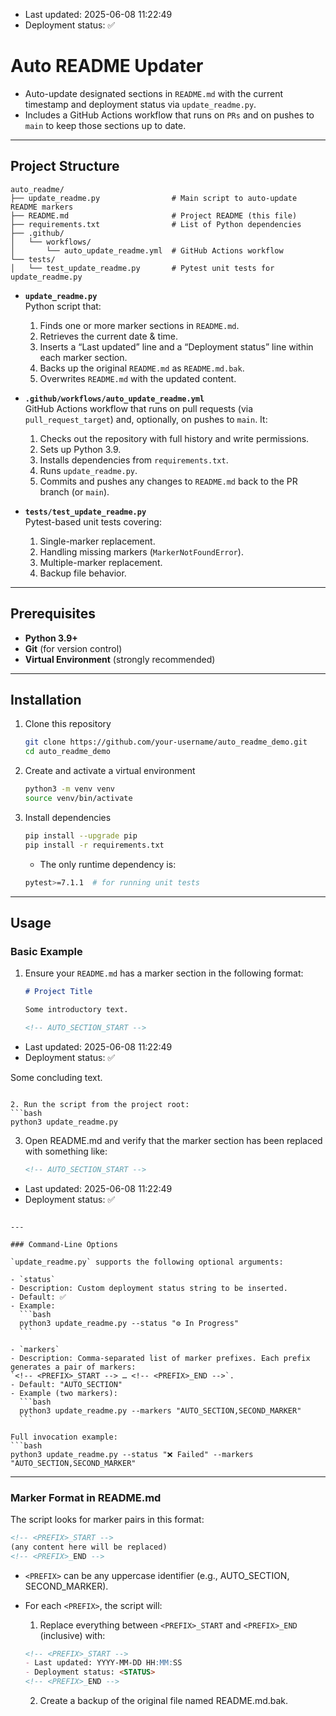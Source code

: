 <!-- AUTO_SECTION_START -->
- Last updated: 2025-06-08 11:22:49
- Deployment status: ✅
<!-- AUTO_SECTION_END -->

# Auto README Updater

- Auto-update designated sections in `README.md` with the current timestamp and deployment status via `update_readme.py`.  
- Includes a GitHub Actions workflow that runs on `PRs` and on pushes to `main` to keep those sections up to date.

---

## Project Structure

```
auto_readme/
├── update_readme.py                # Main script to auto-update README markers
├── README.md                       # Project README (this file)
├── requirements.txt                # List of Python dependencies
├── .github/
│   └── workflows/
│       └── auto_update_readme.yml  # GitHub Actions workflow
└── tests/
│   └── test_update_readme.py       # Pytest unit tests for update_readme.py
```

- **`update_readme.py`**  
  Python script that:
  1. Finds one or more marker sections in `README.md`.
  2. Retrieves the current date & time.
  3. Inserts a “Last updated” line and a “Deployment status” line within each marker section.
  4. Backs up the original `README.md` as `README.md.bak`.
  5. Overwrites `README.md` with the updated content.

- **`.github/workflows/auto_update_readme.yml`**  
  GitHub Actions workflow that runs on pull requests (via `pull_request_target`) and, optionally, on pushes to `main`. It:
  1. Checks out the repository with full history and write permissions.
  2. Sets up Python 3.9.
  3. Installs dependencies from `requirements.txt`.
  4. Runs `update_readme.py`.
  5. Commits and pushes any changes to `README.md` back to the PR branch (or `main`).

- **`tests/test_update_readme.py`**  
  Pytest-based unit tests covering:
  1. Single-marker replacement.
  2. Handling missing markers (`MarkerNotFoundError`).
  3. Multiple-marker replacement.
  4. Backup file behavior.

---

## Prerequisites

- **Python 3.9+**  
- **Git** (for version control)  
- **Virtual Environment** (strongly recommended)  

---

## Installation

1. Clone this repository
   ```bash
   git clone https://github.com/your-username/auto_readme_demo.git
   cd auto_readme_demo
   ```

2. Create and activate a virtual environment
   ```bash
   python3 -m venv venv
   source venv/bin/activate
   ```

3. Install dependencies
   ```bash
   pip install --upgrade pip
   pip install -r requirements.txt
   ```
   - The only runtime dependency is:
   ```bash
   pytest>=7.1.1  # for running unit tests
   ```

---

## Usage

### Basic Example

1. Ensure your `README.md` has a marker section in the following format:

   ```markdown
   # Project Title

   Some introductory text.

   <!-- AUTO_SECTION_START -->
- Last updated: 2025-06-08 11:22:49
- Deployment status: ✅
<!-- AUTO_SECTION_END -->

   Some concluding text.
   ```

2. Run the script from the project root:
   ```bash
   python3 update_readme.py
   ```

3. Open README.md and verify that the marker section has been replaced with something like:

   ```markdown
   <!-- AUTO_SECTION_START -->
- Last updated: 2025-06-08 11:22:49
- Deployment status: ✅
<!-- AUTO_SECTION_END -->
   ```

---

### Command-Line Options

`update_readme.py` supports the following optional arguments:

- `status`
  - Description: Custom deployment status string to be inserted.
  - Default: ✅
  - Example:
     ```bash
     python3 update_readme.py --status "⚙️ In Progress"
     ```

- `markers`
  - Description: Comma-separated list of marker prefixes. Each prefix generates a pair of markers:
`<!-- <PREFIX>_START --> … <!-- <PREFIX>_END -->`.
  - Default: "AUTO_SECTION"
  - Example (two markers):
     ```bash
     python3 update_readme.py --markers "AUTO_SECTION,SECOND_MARKER"
     ```

Full invocation example:
```bash
python3 update_readme.py --status "❌ Failed" --markers "AUTO_SECTION,SECOND_MARKER"
```

---

### Marker Format in README.md

The script looks for marker pairs in this format:

```markdown
<!-- <PREFIX>_START -->
(any content here will be replaced)
<!-- <PREFIX>_END -->
```

- `<PREFIX>` can be any uppercase identifier (e.g., AUTO_SECTION, SECOND_MARKER).
- For each `<PREFIX>`, the script will:
	1. Replace everything between `<PREFIX>_START` and `<PREFIX>_END` (inclusive) with:
   ```markdown
   <!-- <PREFIX>_START -->
   - Last updated: YYYY-MM-DD HH:MM:SS
   - Deployment status: <STATUS>
   <!-- <PREFIX>_END -->
   ```

	2. Create a backup of the original file named README.md.bak.
